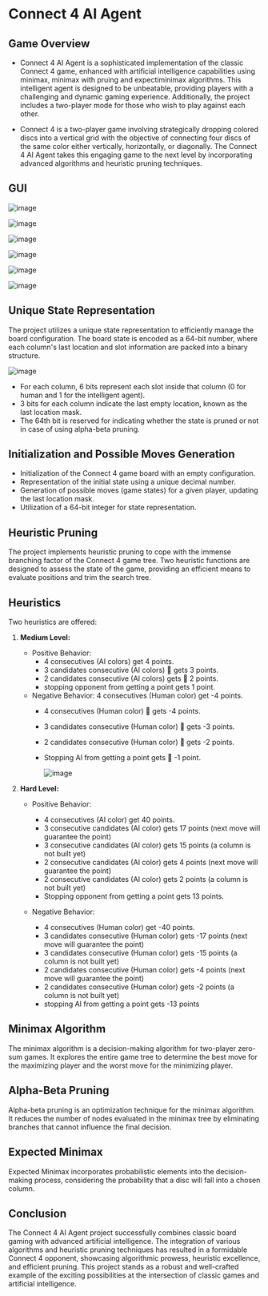 # Connect 4 AI Agent

## Game Overview

- Connect 4 AI Agent is a sophisticated implementation of the classic Connect 4 game, enhanced with artificial intelligence capabilities using minimax, minimax with pruing and expectiminimax algorithms. This intelligent agent is designed to be unbeatable, providing players with a challenging and dynamic gaming experience. Additionally, the project includes a two-player mode for those who wish to play against each other.

- Connect 4 is a two-player game involving strategically dropping colored discs into a vertical grid with the objective of connecting four discs of the same color either vertically, horizontally, or diagonally. The Connect 4 AI Agent takes this engaging game to the next level by incorporating advanced algorithms and heuristic pruning techniques.

## GUI

![image](https://github.com/SaadElDine/AI-Connect-4-Game/assets/113860522/b01742a8-f3db-4522-9d33-67b12e2a3a01)

![image](https://github.com/SaadElDine/AI-Connect-4-Game/assets/113860522/2708a398-8f35-457c-8158-0fe054cc2eef)

![image](https://github.com/SaadElDine/AI-Connect-4-Game/assets/113860522/c2d360ea-13eb-452e-b7cb-02f5094ed1da)

![image](https://github.com/SaadElDine/AI-Connect-4-Game/assets/113860522/46f01b78-f972-470e-9560-a2e69778115a)

![image](https://github.com/SaadElDine/AI-Connect-4-Game/assets/113860522/3c4eac2b-cb9e-404f-b020-accbddb3bfbe)

![image](https://github.com/SaadElDine/AI-Connect-4-Game/assets/113860522/4bbce564-ec1f-456c-9034-c0444120dff3)


## Unique State Representation

The project utilizes a unique state representation to efficiently manage the board configuration. The board state is encoded as a 64-bit number, where each column's last location and slot information are packed into a binary structure.

![image](https://github.com/SaadElDine/AI-Connect-4-Game/assets/113860522/4e00a7b4-f188-4cad-84a6-6df2f77b82a1)


- For each column, 6 bits represent each slot inside that column (0 for human and 1 for the intelligent agent).
- 3 bits for each column indicate the last empty location, known as the last location mask.
- The 64th bit is reserved for indicating whether the state is pruned or not in case of using alpha-beta pruning.

## Initialization and Possible Moves Generation

- Initialization of the Connect 4 game board with an empty configuration.
- Representation of the initial state using a unique decimal number.
- Generation of possible moves (game states) for a given player, updating the last location mask.
- Utilization of a 64-bit integer for state representation.

## Heuristic Pruning

The project implements heuristic pruning to cope with the immense branching factor of the Connect 4 game tree. Two heuristic functions are designed to assess the state of the game, providing an efficient means to evaluate positions and trim the search tree.

## Heuristics

Two heuristics are offered:

1. **Medium Level:**
   - Positive Behavior:
     - 4 consecutives (AI colors) get 4 points.
     - 3 candidates consecutive (AI colors)  gets 3 points.
     - 2 candidates consecutive (AI colors) gets  2 points.
     - stopping opponent from getting a point gets 1 point.
   - Negative Behavior: 4 consecutives (Human color) get -4 points.
      - 4 consecutives (Human color)  gets -4 points.
      - 3 candidates consecutive (Human color)  gets -3 points.
      - 2 candidates consecutive (Human color)  gets -2 points.
      - Stopping AI from getting a point gets  -1 point.

        ![image](https://github.com/SaadElDine/AI-Connect-4-Game/assets/113860522/b684903c-c0f2-4b62-bf0f-5798e9753925)

2. **Hard Level:**
   - Positive Behavior:
     -  4 consecutives (AI color) get 40 points.
     -  3 consecutive candidates (AI color) gets 17 points (next move will guarantee the point)
     -  3 consecutive candidates (AI color) gets 15 points (a column is not built yet)
     -  2 consecutive candidates (AI color) gets 4 points (next move will guarantee the point)
     -  2 consecutive candidates (AI color) gets 2 points (a column is not built yet)
     -  Stopping opponent from getting a point gets 13 points.
  
   - Negative Behavior:
     - 4 consecutives (Human color) get -40 points.
     - 3 candidates consecutive (Human color) gets -17 points (next move will guarantee the point)
     - 3 candidates consecutive (Human color) gets -15 points (a column is not built yet)
     - 2 candidates consecutive (Human color) gets -4 points (next move will guarantee the point)
     - 2 candidates consecutive (Human color) gets -2 points (a column is not built yet)
     - stopping AI from getting a point gets -13 points

## Minimax Algorithm

The minimax algorithm is a decision-making algorithm for two-player zero-sum games. It explores the entire game tree to determine the best move for the maximizing player and the worst move for the minimizing player.

## Alpha-Beta Pruning

Alpha-beta pruning is an optimization technique for the minimax algorithm. It reduces the number of nodes evaluated in the minimax tree by eliminating branches that cannot influence the final decision.

## Expected Minimax

Expected Minimax incorporates probabilistic elements into the decision-making process, considering the probability that a disc will fall into a chosen column.

## Conclusion

The Connect 4 AI Agent project successfully combines classic board gaming with advanced artificial intelligence. The integration of various algorithms and heuristic pruning techniques has resulted in a formidable Connect 4 opponent, showcasing algorithmic prowess, heuristic excellence, and efficient pruning. This project stands as a robust and well-crafted example of the exciting possibilities at the intersection of classic games and artificial intelligence.
